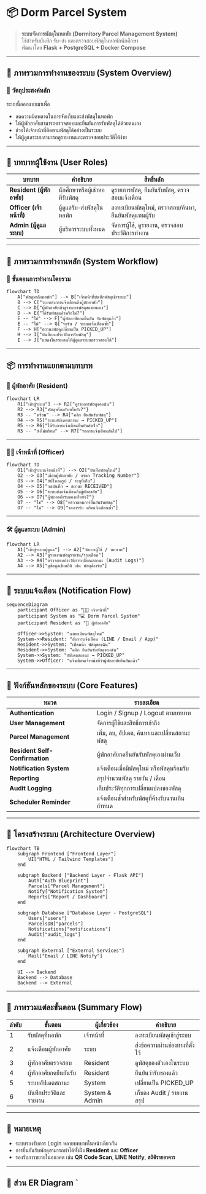 # 📦 Dorm Parcel System  
> **ระบบจัดการพัสดุในหอพัก (Dormitory Parcel Management System)**  
> ใช้สำหรับบันทึก รับ–ส่ง และตรวจสอบพัสดุในหอพักนักศึกษา  
> พัฒนาโดย **Flask + PostgreSQL + Docker Compose**

---

## 🧭 ภาพรวมการทำงานของระบบ (System Overview)

### 🎯 วัตถุประสงค์หลัก  
ระบบนี้ออกแบบมาเพื่อ  
- ลดความผิดพลาดในการจัดเก็บและส่งพัสดุในหอพัก  
- ให้ผู้พักอาศัยสามารถตรวจสอบและยืนยันการรับพัสดุได้ด้วยตนเอง  
- ช่วยให้เจ้าหน้าที่ติดตามพัสดุได้อย่างเป็นระบบ  
- ให้ผู้ดูแลระบบสามารถดูรายงานและตรวจสอบประวัติได้ง่าย  

---

## 🧩 บทบาทผู้ใช้งาน (User Roles)
| บทบาท | คำอธิบาย | สิทธิ์หลัก |
|--------|-----------|-------------|
| **Resident (ผู้พักอาศัย)** | นักศึกษาหรือผู้เช่าหอที่รับพัสดุ | ดูรายการพัสดุ, ยืนยันรับพัสดุ, ตรวจสอบแจ้งเตือน |
| **Officer (เจ้าหน้าที่)** | ผู้ดูแลรับ–ส่งพัสดุในหอพัก | ลงทะเบียนพัสดุใหม่, ตรวจสอบ/ค้นหา, ยืนยันพัสดุแทนผู้รับ |
| **Admin (ผู้ดูแลระบบ)** | ผู้บริหารระบบทั้งหมด | จัดการผู้ใช้, ดูรายงาน, ตรวจสอบประวัติการทำงาน |

---

## 🔄 ภาพรวมการทำงานหลัก (System Workflow)

### 🧮 ขั้นตอนการทำงานโดยรวม
```mermaid
flowchart TD
    A["พัสดุมาถึงหอพัก"] --> B["เจ้าหน้าที่บันทึกพัสดุเข้าระบบ"]
    B --> C["ระบบส่งการแจ้งเตือนถึงผู้พักอาศัย"]
    C --> D["ผู้พักอาศัยเข้าดูรายการพัสดุของตนเอง"]
    D --> E{"ได้รับพัสดุแล้วหรือไม่?"}
    E -- "ใช่" --> F["ผู้พักอาศัยกดยืนยัน รับพัสดุแล้ว"]
    E -- "ไม่" --> G["รอรับ / ระบบแจ้งเตือนซ้ำ"]
    F --> H["สถานะพัสดุเปลี่ยนเป็น PICKED_UP"]
    H --> I["บันทึกลงประวัติการรับพัสดุ"]
    I --> J["แสดงในรายงานให้ผู้ดูแลระบบตรวจสอบได้"]
```

---

## 📦 การทำงานแยกตามบทบาท

### 👤 ผู้พักอาศัย (Resident)
```mermaid
flowchart LR
    R1["เข้าสู่ระบบ"] --> R2["ดูรายการพัสดุของฉัน"]
    R2 --> R3{"พัสดุพร้อมรับหรือยัง?"}
    R3 -- "พร้อม" --> R4["คลิก ยืนยันรับพัสดุ"]
    R4 --> R5["ระบบอัปเดตสถานะ → PICKED_UP"]
    R5 --> R6["ได้รับการแจ้งเตือนยืนยันสำเร็จ"]
    R3 -- "ยังไม่พร้อม" --> R7["รอการแจ้งเตือนถัดไป"]

```

---

### 🧑‍💼 เจ้าหน้าที่ (Officer)
```mermaid
flowchart TD
    O1["เข้าสู่ระบบเจ้าหน้าที่"] --> O2["บันทึกพัสดุใหม่"]
    O2 --> O3["เลือกผู้พักอาศัย / กรอก Tracking Number"]
    O3 --> O4["อัปโหลดรูป / ระบุที่เก็บ"]
    O4 --> O5["กดบันทึก → สถานะ RECEIVED"]
    O5 --> O6["ระบบส่งแจ้งเตือนถึงผู้พักอาศัย"]
    O6 --> O7{"ผู้พักอาศัยรับของหรือยัง?"}
    O7 -- "ใช่" --> O8["ตรวจสอบการยืนยันรับพัสดุ"]
    O7 -- "ไม่" --> O9["รอการรับ หรือแจ้งเตือนซ้ำ"]

```

---

### 🛠️ ผู้ดูแลระบบ (Admin)
```mermaid
flowchart LR
    A1["เข้าสู่ระบบผู้ดูแล"] --> A2["จัดการผู้ใช้ / บทบาท"]
    A2 --> A3["ดูรายงานพัสดุรายวัน/รายเดือน"]
    A3 --> A4["ตรวจสอบประวัติการเปลี่ยนสถานะ (Audit Logs)"]
    A4 --> A5["ดูข้อมูลเชิงสถิติ เช่น พัสดุค้างรับ"]

```

---

## 🔔 ระบบแจ้งเตือน (Notification Flow)
```mermaid
sequenceDiagram
    participant Officer as "🧑‍💼 เจ้าหน้าที่"
    participant System as "💻 Dorm Parcel System"
    participant Resident as "👤 ผู้พักอาศัย"

    Officer->>System: "ลงทะเบียนพัสดุใหม่"
    System->>Resident: "ส่งการแจ้งเตือน (LINE / Email / App)"
    Resident->>System: "เปิดหน้า พัสดุของฉัน"
    Resident->>System: "คลิก ยืนยันรับพัสดุของฉัน"
    System->>System: "อัปเดตสถานะ → PICKED_UP"
    System->>Officer: "แจ้งเตือนเจ้าหน้าที่ว่าผู้พักอาศัยยืนยันแล้ว"

```

---

## 🧠 ฟังก์ชันหลักของระบบ (Core Features)
| หมวด | รายละเอียด |
|-------|-------------|
| **Authentication** | Login / Signup / Logout ตามบทบาท |
| **User Management** | จัดการผู้ใช้และสิทธิ์การเข้าถึง |
| **Parcel Management** | เพิ่ม, ลบ, อัปเดต, ค้นหา และเปลี่ยนสถานะพัสดุ |
| **Resident Self-Confirmation** | ผู้พักอาศัยกดยืนยันรับพัสดุเองผ่านเว็บ |
| **Notification System** | แจ้งเตือนเมื่อมีพัสดุใหม่ หรือพัสดุพร้อมรับ |
| **Reporting** | สรุปจำนวนพัสดุ รายวัน / เดือน |
| **Audit Logging** | เก็บประวัติทุกการเปลี่ยนแปลงของพัสดุ |
| **Scheduler Reminder** | แจ้งเตือนซ้ำสำหรับพัสดุที่ค้างรับนานเกินกำหนด |

---

## 🧱 โครงสร้างระบบ (Architecture Overview)
```mermaid
flowchart TB
    subgraph Frontend ["Frontend Layer"]
        UI["HTML / Tailwind Templates"]
    end

    subgraph Backend ["Backend Layer - Flask API"]
        Auth["Auth Blueprint"]
        Parcels["Parcel Management"]
        Notify["Notification System"]
        Reports["Report / Dashboard"]
    end

    subgraph Database ["Database Layer - PostgreSQL"]
        Users["users"]
        ParcelsDB["parcels"]
        Notifications["notifications"]
        Audit["audit_logs"]
    end

    subgraph External ["External Services"]
        Mail["Email / LINE Notify"]
    end

    UI --> Backend
    Backend --> Database
    Backend --> External

```

---

## 📘 ภาพรวมแต่ละขั้นตอน (Summary Flow)
| ลำดับ | ขั้นตอน | ผู้เกี่ยวข้อง | คำอธิบาย |
|--------|-----------|----------------|-------------|
| 1 | รับพัสดุที่หอพัก | เจ้าหน้าที่ | ลงทะเบียนพัสดุเข้าสู่ระบบ |
| 2 | แจ้งเตือนผู้พักอาศัย | ระบบ | ส่งข้อความผ่านช่องทางที่ตั้งไว้ |
| 3 | ผู้พักอาศัยตรวจสอบ | Resident | ดูพัสดุของตัวเองในระบบ |
| 4 | ผู้พักอาศัยกดยืนยันรับ | Resident | ยืนยันว่ารับของแล้ว |
| 5 | ระบบอัปเดตสถานะ | System | เปลี่ยนเป็น PICKED_UP |
| 6 | บันทึกประวัติและรายงาน | System & Admin | เก็บลง Audit / รายงานสรุป |

---

## 📄 หมายเหตุ
- ระบบรองรับการ Login หลายบทบาทในหน้าเดียวกัน  
- การยืนยันรับพัสดุสามารถทำได้ทั้งฝั่ง **Resident** และ **Officer**  
- รองรับการขยายในอนาคต เช่น **QR Code Scan**, **LINE Notify**, **สถิติรายอาคาร**

---

## 🧾 ส่วน ER Diagram `
